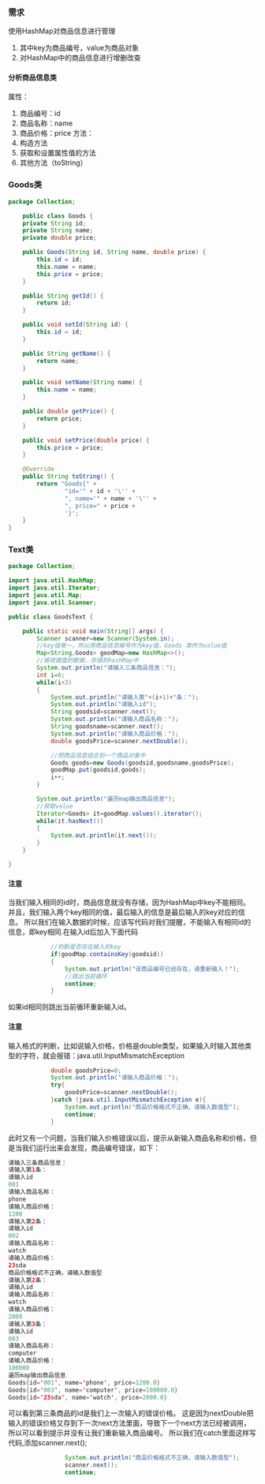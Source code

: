 ### 需求
使用HashMap对商品信息进行管理
1. 其中key为商品编号，value为商品对象
2. 对HashMap中的商品信息进行增删改查

#### 分析商品信息类
属性：
1. 商品编号：id
2. 商品名称：name
3. 商品价格：price
方法：
1. 构造方法
2. 获取和设置属性值的方法
3. 其他方法（toString）

### Goods类
```java
package Collection;

    public class Goods {
    private String id;
    private String name;
    private double price;

    public Goods(String id, String name, double price) {
        this.id = id;
        this.name = name;
        this.price = price;
    }

    public String getId() {
        return id;
    }

    public void setId(String id) {
        this.id = id;
    }

    public String getName() {
        return name;
    }

    public void setName(String name) {
        this.name = name;
    }

    public double getPrice() {
        return price;
    }

    public void setPrice(double price) {
        this.price = price;
    }

    @Override
    public String toString() {
        return "Goods{" +
                "id='" + id + '\'' +
                ", name='" + name + '\'' +
                ", price=" + price +
                '}';
    }
}
```

### Text类
```java
package Collection;

import java.util.HashMap;
import java.util.Iterator;
import java.util.Map;
import java.util.Scanner;

public class GoodsText {

    public static void main(String[] args) {
        Scanner scanner=new Scanner(System.in);
        //key值唯一，所以用商品信息编号作为key值，Goods 类作为value值
        Map<String,Goods> goodMap=new HashMap<>();
        //接收键盘的数据，存储到hashMap中
        System.out.println("请输入三条商品信息：");
        int i=0;
        while(i<3)
        {
            System.out.println("请输入第"+(i+1)+"条：");
            System.out.println("请输入id");
            String goodsid=scanner.next();
            System.out.println("请输入商品名称：");
            String goodsname=scanner.next();
            System.out.println("请输入商品价格：");
            double goodsPrice=scanner.nextDouble();

            //把商品信息组合到一个商品对象中
            Goods goods=new Goods(goodsid,goodsname,goodsPrice);
            goodMap.put(goodsid,goods);
            i++;
        }

        System.out.println("遍历map输出商品信息");
        //获取value
        Iterator<Goods> it=goodMap.values().iterator();
        while(it.hasNext())
        {
            System.out.println(it.next());
        }
    }

}
```
#### 注意
当我们输入相同的id时，商品信息就没有存储，因为HashMap中key不能相同。并且，我们输入两个key相同的值，最后输入的信息是最后输入的key对应的信息。
所以我们在输入数据的时候，应该写代码对我们提醒，不能输入有相同id的信息，即key相同.在输入id后加入下面代码
```java
            //判断是否存在输入的key
            if(goodMap.containsKey(goodsid))
            {
                System.out.println("该商品编号已经存在，请重新输入！");
                //跳出当前循环
                continue;
            }
```
如果id相同则跳出当前循环重新输入id。
#### 注意
输入格式的判断，比如说输入价格，价格是double类型，如果输入时输入其他类型的字符，就会报错：java.util.InputMismatchException
```java
            double goodsPrice=0;
            System.out.println("请输入商品价格：");
            try{
                goodsPrice=scanner.nextDouble();
            }catch (java.util.InputMismatchException e){
                System.out.println("商品价格格式不正确，请输入数值型");
                continue;
            }
```
此时又有一个问题，当我们输入价格错误以后，提示从新输入商品名称和价格，但是当我们运行出来会发现，商品编号错误，如下：
```java
请输入三条商品信息：
请输入第1条：
请输入id
001
请输入商品名称：
phone
请输入商品价格：
1200
请输入第2条：
请输入id
002
请输入商品名称：
watch
请输入商品价格：
23sda
商品价格格式不正确，请输入数值型
请输入第2条：
请输入id
请输入商品名称：
watch
请输入商品价格：
2000
请输入第3条：
请输入id
003
请输入商品名称：
computer
请输入商品价格：
100000
遍历map输出商品信息
Goods{id='001', name='phone', price=1200.0}
Goods{id='003', name='computer', price=100000.0}
Goods{id='23sda', name='watch', price=2000.0}
```
可以看到第三条商品的id是我们上一次输入的错误价格。
这是因为nextDouble把输入的错误价格又存到下一次next方法里面，导致下一个next方法已经被调用，所以可以看到提示并没有让我们重新输入商品编号。
所以我们在catch里面这样写代码,添加scanner.next();
```java
                System.out.println("商品价格格式不正确，请输入数值型");
                scanner.next();
                continue;
```

